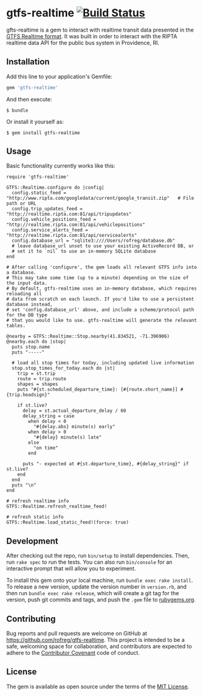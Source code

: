 # gtfs-realtime [![Build Status](https://travis-ci.org/rofreg/gtfs-realtime.svg?branch=master)](https://travis-ci.org/rofreg/gtfs-realtime)

gfts-realtime is a gem to interact with realtime transit data presented in the [GTFS Realtime format](https://developers.google.com/transit/gtfs-realtime/). It was built in order to interact with the RIPTA realtime data API for the public bus system in Providence, RI.

## Installation

Add this line to your application's Gemfile:

```ruby
gem 'gtfs-realtime'
```

And then execute:

    $ bundle

Or install it yourself as:

    $ gem install gtfs-realtime

## Usage

Basic functionality currently works like this:

```
require 'gtfs-realtime'

GTFS::Realtime.configure do |config|
  config.static_feed = "http://www.ripta.com/googledata/current/google_transit.zip"   # File path or URL
  config.trip_updates_feed = "http://realtime.ripta.com:81/api/tripupdates"
  config.vehicle_positions_feed = "http://realtime.ripta.com:81/api/vehiclepositions"
  config.service_alerts_feed = "http://realtime.ripta.com:81/api/servicealerts"
  config.database_url = "sqlite3:////Users/rofreg/database.db"
  # leave database_url unset to use your existing ActiveRecord DB, or
  # set it to `nil` to use an in-memory SQLite database
end

# After calling 'configure', the gem loads all relevant GTFS info into a database.
# This may take some time (up to a minute) depending on the size of the input data.
# By default, gtfs-realtime uses an in-memory database, which requires reloading all
# data from scratch on each launch. If you'd like to use a persistent database instead,
# set 'config.database_url' above, and include a scheme/protocol path for the DB type
# that you would like to use. gtfs-realtime will generate the relevant tables.

@nearby = GTFS::Realtime::Stop.nearby(41.834521, -71.396906)
@nearby.each do |stop|
  puts stop.name
  puts "-----"

  # load all stop times for today, including updated live information
  stop.stop_times_for_today.each do |st|
    trip = st.trip
    route = trip.route
    shapes = shapes
    puts "#{st.scheduled_departure_time}: [#{route.short_name}] #{trip.headsign}"

    if st.live?
      delay = st.actual_departure_delay / 60
      delay_string = case
        when delay < 0
          "#{delay.abs} minute(s) early"
        when delay > 0
          "#{delay} minute(s) late"
        else
          "on time"
        end

      puts "- expected at #{st.departure_time}, #{delay_string}" if st.live?
    end
  end
  puts "\n"
end

# refresh realtime info
GTFS::Realtime.refresh_realtime_feed!

# refresh static info
GTFS::Realtime.load_static_feed!(force: true)
```

## Development

After checking out the repo, run `bin/setup` to install dependencies. Then, run `rake spec` to run the tests. You can also run `bin/console` for an interactive prompt that will allow you to experiment.

To install this gem onto your local machine, run `bundle exec rake install`. To release a new version, update the version number in `version.rb`, and then run `bundle exec rake release`, which will create a git tag for the version, push git commits and tags, and push the `.gem` file to [rubygems.org](https://rubygems.org).

## Contributing

Bug reports and pull requests are welcome on GitHub at https://github.com/rofreg/gtfs-realtime. This project is intended to be a safe, welcoming space for collaboration, and contributors are expected to adhere to the [Contributor Covenant](http://contributor-covenant.org) code of conduct.

## License

The gem is available as open source under the terms of the [MIT License](http://opensource.org/licenses/MIT).
